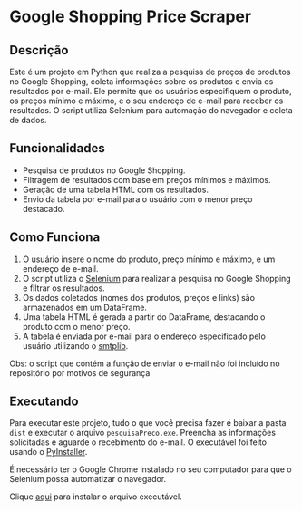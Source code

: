 # Google Shopping Price Scraper

## Descrição

Este é um projeto em Python que realiza a pesquisa de preços de produtos no Google Shopping, coleta informações sobre os produtos e envia os resultados por e-mail. Ele permite que os usuários especifiquem o produto, os preços mínimo e máximo, e o seu endereço de e-mail para receber os resultados. O script utiliza Selenium para automação do navegador e coleta de dados.

## Funcionalidades

- Pesquisa de produtos no Google Shopping.
- Filtragem de resultados com base em preços mínimos e máximos.
- Geração de uma tabela HTML com os resultados.
- Envio da tabela por e-mail para o usuário com o menor preço destacado.

## Como Funciona

1. O usuário insere o nome do produto, preço mínimo e máximo, e um endereço de e-mail.
2. O script utiliza o [Selenium](https://selenium-python.readthedocs.io/) para realizar a pesquisa no Google Shopping e filtrar os resultados.
3. Os dados coletados (nomes dos produtos, preços e links) são armazenados em um DataFrame.
4. Uma tabela HTML é gerada a partir do DataFrame, destacando o produto com o menor preço.
5. A tabela é enviada por e-mail para o endereço especificado pelo usuário utilizando o [smtplib](https://docs.python.org/3/library/smtplib.html).

Obs: o script que contém a função de enviar o e-mail não foi incluído no repositório por motivos de segurança

## Executando

Para executar este projeto, tudo o que você precisa fazer é baixar a pasta `dist` e executar o arquivo `pesquisaPreco.exe`. Preencha as informações solicitadas e aguarde o recebimento do e-mail.
O executável foi feito usando o [PyInstaller](https://pyinstaller.org/en/stable/).

É necessário ter o Google Chrome instalado no seu computador para que o Selenium possa automatizar o navegador.

Clique [aqui](https://github.com/Numl8ck/pesquisa_preco/raw/main/dist/pesquisaPreco.exe) para instalar o arquivo executável.
